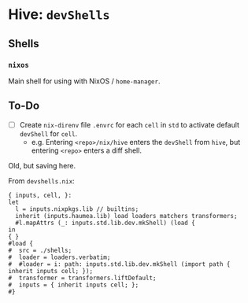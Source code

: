 # Hive: `devShells`

## Shells

### `nixos`

Main shell for using with NixOS / `home-manager`.

## To-Do

- [ ] Create `nix-direnv` file `.envrc` for each `cell` in `std` to activate default `devShell` for `cell`.
  - e.g. Entering `<repo>/nix/hive` enters the `devShell` from `hive`, but entering `<repo>` enters a diff shell.

Old, but saving here.

From `devshells.nix`:

```(nix)
{ inputs, cell, }:
let
  l = inputs.nixpkgs.lib // builtins;
  inherit (inputs.haumea.lib) load loaders matchers transformers;
  #l.mapAttrs (_: inputs.std.lib.dev.mkShell) (load {
in
{ }
#load {
#  src = ./shells;
#  loader = loaders.verbatim;
#  #loader = i: path: inputs.std.lib.dev.mkShell (import path { inherit inputs cell; });
#  transformer = transformers.liftDefault;
#  inputs = { inherit inputs cell; };
#}
```
